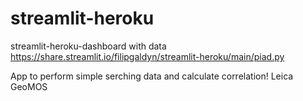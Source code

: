 # streamlit-heroku
streamlit-heroku-dashboard with data
https://share.streamlit.io/filipgaldyn/streamlit-heroku/main/piad.py

App to perform simple serching data and calculate correlation! Leica GeoMOS
